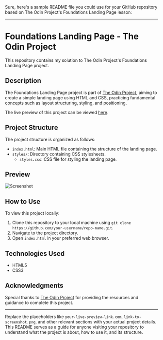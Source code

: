 Sure, here's a sample README file you could use for your GitHub repository based on The Odin Project's Foundations Landing Page lesson:

---

# Foundations Landing Page - The Odin Project

This repository contains my solution to The Odin Project's Foundations Landing Page project.

## Description

The Foundations Landing Page project is part of [The Odin Project](https://www.theodinproject.com/), aiming to create a simple landing page using HTML and CSS, practicing fundamental concepts such as layout structuring, styling, and positioning.

The live preview of this project can be viewed [here](https://your-live-preview-link.com).

## Project Structure

The project structure is organized as follows:

- `index.html`: Main HTML file containing the structure of the landing page.
- `styles/`: Directory containing CSS stylesheets.
  - `styles.css`: CSS file for styling the landing page.

## Preview

![Screenshot](link-to-screenshot.png)

## How to Use

To view this project locally:

1. Clone this repository to your local machine using `git clone https://github.com/your-username/repo-name.git`.
2. Navigate to the project directory.
3. Open `index.html` in your preferred web browser.

## Technologies Used

- HTML5
- CSS3

## Acknowledgments

Special thanks to [The Odin Project](https://www.theodinproject.com/) for providing the resources and guidance to complete this project.

---

Replace the placeholders like `your-live-preview-link.com`, `link-to-screenshot.png`, and other relevant sections with your actual project details. This README serves as a guide for anyone visiting your repository to understand what the project is about, how to use it, and its structure.
